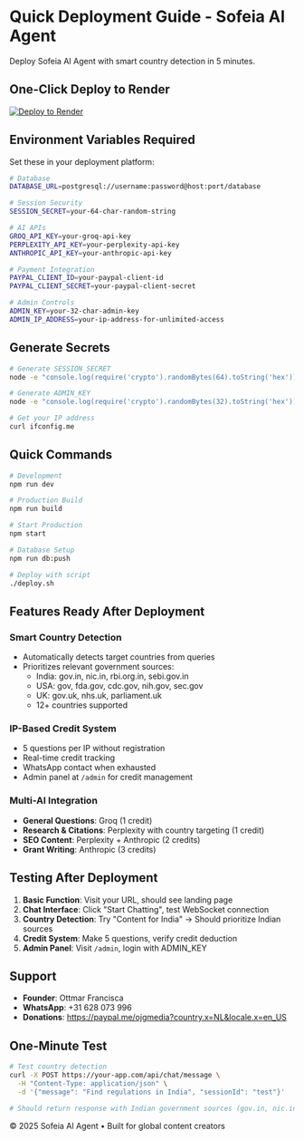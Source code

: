 # Quick Deployment Guide - Sofeia AI Agent

Deploy Sofeia AI Agent with smart country detection in 5 minutes.

## One-Click Deploy to Render

[![Deploy to Render](https://render.com/images/deploy-to-render-button.svg)](https://render.com/deploy)

## Environment Variables Required

Set these in your deployment platform:

```bash
# Database
DATABASE_URL=postgresql://username:password@host:port/database

# Session Security
SESSION_SECRET=your-64-char-random-string

# AI APIs
GROQ_API_KEY=your-groq-api-key
PERPLEXITY_API_KEY=your-perplexity-api-key
ANTHROPIC_API_KEY=your-anthropic-api-key

# Payment Integration
PAYPAL_CLIENT_ID=your-paypal-client-id
PAYPAL_CLIENT_SECRET=your-paypal-client-secret

# Admin Controls
ADMIN_KEY=your-32-char-admin-key
ADMIN_IP_ADDRESS=your-ip-address-for-unlimited-access
```

## Generate Secrets

```bash
# Generate SESSION_SECRET
node -e "console.log(require('crypto').randomBytes(64).toString('hex'))"

# Generate ADMIN_KEY
node -e "console.log(require('crypto').randomBytes(32).toString('hex'))"

# Get your IP address
curl ifconfig.me
```

## Quick Commands

```bash
# Development
npm run dev

# Production Build
npm run build

# Start Production
npm start

# Database Setup
npm run db:push

# Deploy with script
./deploy.sh
```

## Features Ready After Deployment

### Smart Country Detection
- Automatically detects target countries from queries
- Prioritizes relevant government sources:
  - India: gov.in, nic.in, rbi.org.in, sebi.gov.in
  - USA: gov, fda.gov, cdc.gov, nih.gov, sec.gov
  - UK: gov.uk, nhs.uk, parliament.uk
  - 12+ countries supported

### IP-Based Credit System
- 5 questions per IP without registration
- Real-time credit tracking
- WhatsApp contact when exhausted
- Admin panel at `/admin` for credit management

### Multi-AI Integration
- **General Questions**: Groq (1 credit)
- **Research & Citations**: Perplexity with country targeting (1 credit)
- **SEO Content**: Perplexity + Anthropic (2 credits)
- **Grant Writing**: Anthropic (3 credits)

## Testing After Deployment

1. **Basic Function**: Visit your URL, should see landing page
2. **Chat Interface**: Click "Start Chatting", test WebSocket connection
3. **Country Detection**: Try "Content for India" → Should prioritize Indian sources
4. **Credit System**: Make 5 questions, verify credit deduction
5. **Admin Panel**: Visit `/admin`, login with ADMIN_KEY

## Support

- **Founder**: Ottmar Francisca
- **WhatsApp**: +31 628 073 996
- **Donations**: https://paypal.me/ojgmedia?country.x=NL&locale.x=en_US

## One-Minute Test

```bash
# Test country detection
curl -X POST https://your-app.com/api/chat/message \
  -H "Content-Type: application/json" \
  -d '{"message": "Find regulations in India", "sessionId": "test"}'

# Should return response with Indian government sources (gov.in, nic.in, etc.)
```

© 2025 Sofeia AI Agent • Built for global content creators